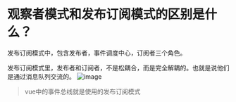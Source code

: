 # 观察者模式和发布订阅模式的区别是什么？

发布订阅模式中，包含发布者，事件调度中心，订阅者三个角色。

发布订阅模式里，发布者和订阅者，不是松耦合，而是完全解耦的。也就是说他们是通过消息队列交流的。
![image](https://pic2.zhimg.com/80/v2-540a78ba3127b0c6882adc668e7a3535_720w.jpg)

> vue中的事件总线就是使用的发布订阅模式
